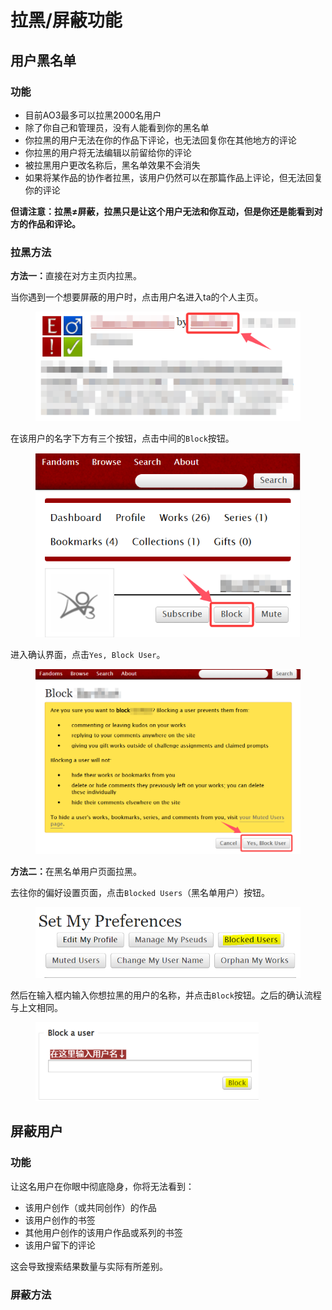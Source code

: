 # 拉黑/屏蔽功能

## 用户黑名单

### 功能

* 目前AO3最多可以拉黑2000名用户
* 除了你自己和管理员，没有人能看到你的黑名单
* 你拉黑的用户无法在你的作品下评论，也无法回复你在其他地方的评论
* 你拉黑的用户将无法编辑以前留给你的评论
* 被拉黑用户更改名称后，黑名单效果不会消失
* 如果将某作品的协作者拉黑，该用户仍然可以在那篇作品上评论，但无法回复你的评论

**但请注意：拉黑≠屏蔽，拉黑只是让这个用户无法和你互动，但是你还是能看到对方的作品和评论。**

### 拉黑方法

**方法一：**&#x76F4;接在对方主页内拉黑。

当你遇到一个想要屏蔽的用户时，点击用户名进入ta的个人主页。

<figure><img src="../.gitbook/assets/83ed68c45e20ef055c198ca05b6e91d6.png" alt=""><figcaption></figcaption></figure>

在该用户的名字下方有三个按钮，点击中间的`Block`按钮。

<figure><img src="../.gitbook/assets/0b826f5054637eed81364d283b530ece.png" alt="" width="429"><figcaption></figcaption></figure>

进入确认界面，点击`Yes, Block User`。

<figure><img src="../.gitbook/assets/478dc8a6ba08f53d841229a4c57a8154.png" alt="" width="563"><figcaption></figcaption></figure>

**方法二：**&#x5728;黑名单用户页面拉黑。

去往你的偏好设置页面，点击`Blocked Users`（黑名单用户）按钮。

<figure><img src="../.gitbook/assets/image (5) (1).png" alt="" width="508"><figcaption></figcaption></figure>

然后在输入框内输入你想拉黑的用户的名称，并点击`Block`按钮。之后的确认流程与上文相同。

<figure><img src="../.gitbook/assets/fotor_2023-3-13_11_24_11.png" alt="" width="357"><figcaption></figcaption></figure>

## 屏蔽用户

### 功能

让这名用户在你眼中彻底隐身，你将无法看到：

* 该用户创作（或共同创作）的作品
* 该用户创作的书签
* 其他用户创作的该用户作品或系列的书签
* 该用户留下的评论

这会导致搜索结果数量与实际有所差别。

### 屏蔽方法

